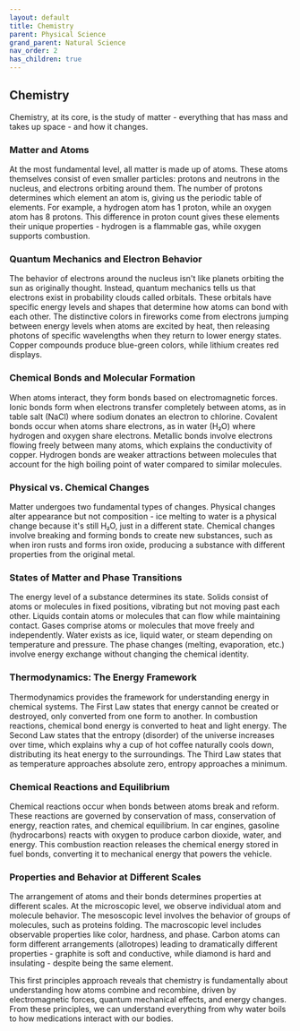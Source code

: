 ```yaml
---
layout: default
title: Chemistry
parent: Physical Science
grand_parent: Natural Science
nav_order: 2
has_children: true
---
```


## Chemistry

Chemistry, at its core, is the study of matter - everything that has mass and takes up space - and how it changes. 

### Matter and Atoms

At the most fundamental level, all matter is made up of atoms. These atoms themselves consist of even smaller particles: protons and neutrons in the nucleus, and electrons orbiting around them. The number of protons determines which element an atom is, giving us the periodic table of elements. For example, a hydrogen atom has 1 proton, while an oxygen atom has 8 protons. This difference in proton count gives these elements their unique properties - hydrogen is a flammable gas, while oxygen supports combustion.

### Quantum Mechanics and Electron Behavior

The behavior of electrons around the nucleus isn't like planets orbiting the sun as originally thought. Instead, quantum mechanics tells us that electrons exist in probability clouds called orbitals. These orbitals have specific energy levels and shapes that determine how atoms can bond with each other. The distinctive colors in fireworks come from electrons jumping between energy levels when atoms are excited by heat, then releasing photons of specific wavelengths when they return to lower energy states. Copper compounds produce blue-green colors, while lithium creates red displays.

### Chemical Bonds and Molecular Formation

When atoms interact, they form bonds based on electromagnetic forces. Ionic bonds form when electrons transfer completely between atoms, as in table salt (NaCl) where sodium donates an electron to chlorine. Covalent bonds occur when atoms share electrons, as in water (H₂O) where hydrogen and oxygen share electrons. Metallic bonds involve electrons flowing freely between many atoms, which explains the conductivity of copper. Hydrogen bonds are weaker attractions between molecules that account for the high boiling point of water compared to similar molecules.

### Physical vs. Chemical Changes

Matter undergoes two fundamental types of changes. Physical changes alter appearance but not composition - ice melting to water is a physical change because it's still H₂O, just in a different state. Chemical changes involve breaking and forming bonds to create new substances, such as when iron rusts and forms iron oxide, producing a substance with different properties from the original metal.

### States of Matter and Phase Transitions

The energy level of a substance determines its state. Solids consist of atoms or molecules in fixed positions, vibrating but not moving past each other. Liquids contain atoms or molecules that can flow while maintaining contact. Gases comprise atoms or molecules that move freely and independently. Water exists as ice, liquid water, or steam depending on temperature and pressure. The phase changes (melting, evaporation, etc.) involve energy exchange without changing the chemical identity.

### Thermodynamics: The Energy Framework

Thermodynamics provides the framework for understanding energy in chemical systems. The First Law states that energy cannot be created or destroyed, only converted from one form to another. In combustion reactions, chemical bond energy is converted to heat and light energy. The Second Law states that the entropy (disorder) of the universe increases over time, which explains why a cup of hot coffee naturally cools down, distributing its heat energy to the surroundings. The Third Law states that as temperature approaches absolute zero, entropy approaches a minimum.

### Chemical Reactions and Equilibrium

Chemical reactions occur when bonds between atoms break and reform. These reactions are governed by conservation of mass, conservation of energy, reaction rates, and chemical equilibrium. In car engines, gasoline (hydrocarbons) reacts with oxygen to produce carbon dioxide, water, and energy. This combustion reaction releases the chemical energy stored in fuel bonds, converting it to mechanical energy that powers the vehicle.

### Properties and Behavior at Different Scales

The arrangement of atoms and their bonds determines properties at different scales. At the microscopic level, we observe individual atom and molecule behavior. The mesoscopic level involves the behavior of groups of molecules, such as proteins folding. The macroscopic level includes observable properties like color, hardness, and phase. Carbon atoms can form different arrangements (allotropes) leading to dramatically different properties - graphite is soft and conductive, while diamond is hard and insulating - despite being the same element.

This first principles approach reveals that chemistry is fundamentally about understanding how atoms combine and recombine, driven by electromagnetic forces, quantum mechanical effects, and energy changes. From these principles, we can understand everything from why water boils to how medications interact with our bodies.
